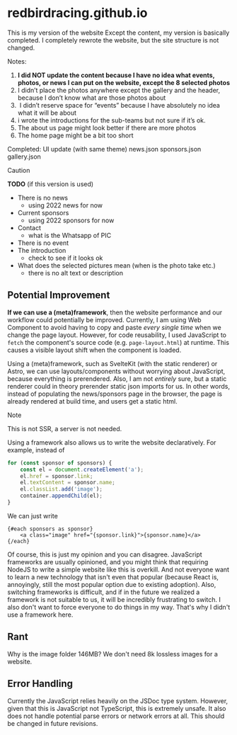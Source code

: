 # redbirdracing.github.io

This is my version of the website
Except the content, my version is basically completed. I completely rewrote the website, but the site structure is not changed.

Notes:
1. **I did NOT update the content because I have no idea what events, photos, or news I can put on the website, except the 8 selected photos**
2. ⁠I didn’t place the photos anywhere except the gallery and the header, because I don’t know what are those photos about 
3. ⁠ ⁠I didn’t reserve space for “events” because I have absolutely no idea what it will be about 
4. ⁠i wrote the introductions for the sub-teams but not sure if it’s ok. 
5. ⁠The about us page might look better if there are more photos
6. ⁠The home page might be a bit too short

Completed:
UI update (with same theme)
news.json
sponsors.json
gallery.json

> [!CAUTION]
> **TODO** (if this version is used)
> - There is no news
>   * using 2022 news for now
> - Current sponsors
>   * using 2022 sponsors for now
> - Contact
>   * what is the Whatsapp of PIC
> - There is no event
> - The introduction
>   * check to see if it looks ok
> - What does the selected pictures mean (when is the photo take etc.)
>   * there is no alt text or description

## Potential Improvement
**If we can use a (meta)framework**, then the website performance and our workflow could potentially be improved. Currently, I am using Web Component to avoid having to copy and paste *every single time* when we change the page layout. However, for code reusability, I used JavaScript to `fetch` the component's source code (e.g. `page-layout.html`) at runtime. This causes a visible layout shift when the component is loaded.

Using a (meta)framework, such as SvelteKit (with the static renderer) or Astro, we can use layouts/components without worrying about JavaScript, because everything is prerendered. Also, I am not *entirely* sure, but a static renderer could in theory prerender static json imports for us. In other words, instead of populating the news/sponsors page in the browser, the page is already rendered at build time, and users get a static html.

>[!NOTE]
> This is not SSR, a server is not needed.

Using a framework also allows us to write the website declaratively. For example, instead of 
```js
for (const sponsor of sponsors) {
	const el = document.createElement('a');
	el.href = sponsor.link;
	el.textContent = sponsor.name;
	el.classList.add('image');
	container.appendChild(el);
}
```
We can just write 
```svelte
{#each sponsors as sponsor}
	<a class="image" href="{sponsor.link}">{sponsor.name}</a>
{/each}
```

Of course, this is just my opinion and you can disagree. JavaScript frameworks are usually opinioned, and you might think that requiring NodeJS to write a simple website like this is overkill. And not everyone want to learn a new technology that isn't even that popular (because React is, annoyingly, still the most popular option due to existing adoption). Also, switching frameworks is difficult, and if in the future we realized a framework is not suitable to us, it will be incredibly frustrating to switch. I also don't want to force everyone to do things in my way. That's why I didn't use a framework here.

## Rant
Why is the image folder 146MB? We don't need 8k lossless images for a website.

## Error Handling
Currently the JavaScript relies heavily on the JSDoc type system. However, given that this is JavaScript not TypeScript, this is extremely unsafe. It also does not handle potential parse errors or network errors at all. This should be changed in future revisions.